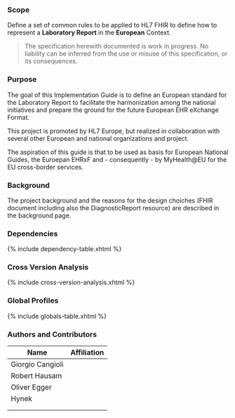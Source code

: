 ### Scope

Define a set of common rules to be applied to HL7 FHIR to define how to represent a **Laboratory Report** in the **European** Context.



<blockquote class="stu-note">
<p>
    The specification herewith documented is work in progress. 
    No liability can be inferred from the use or misuse of this specification, or its consequences.
</p>
</blockquote>

### Purpose
The goal of this Implementation Guide is to define an European standard for the Laboratory Report to facilitate the harmonization among the national initiatives and prepare the ground for the future European EHR eXchange Format.

This project is promoted by HL7 Europe, but realized in collaboration with several other European and national organizations and project.

The aspiration of this guide is that to be used as basis for European National Guides, the Euroepan EHRxF and - consequently - by MyHealth@EU for the EU cross-border services.

### Background

The project background and the reasons for the design choiches (FHIR document including also the DiagnosticReport resource) are described in the background page.

### Dependencies

{% include dependency-table.xhtml %}


### Cross Version Analysis 

{% include cross-version-analysis.xhtml %}

### Global Profiles

{% include globals-table.xhtml %}

### Authors and Contributors

| Name             | Affiliation |
|------------------|-------------|
| Giorgio Cangioli |             |
| Robert Hausam    |             |
| Oliver Egger     |             |
| Hynek            |             |
|                  |             |
|                  |             |